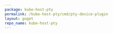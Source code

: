 ```yaml
---
package: kube-host-pty
permalink: /kube-host-pty/cmd/pty-device-plugin
layout: goget
repo_name: kube-host-pty
---
```

